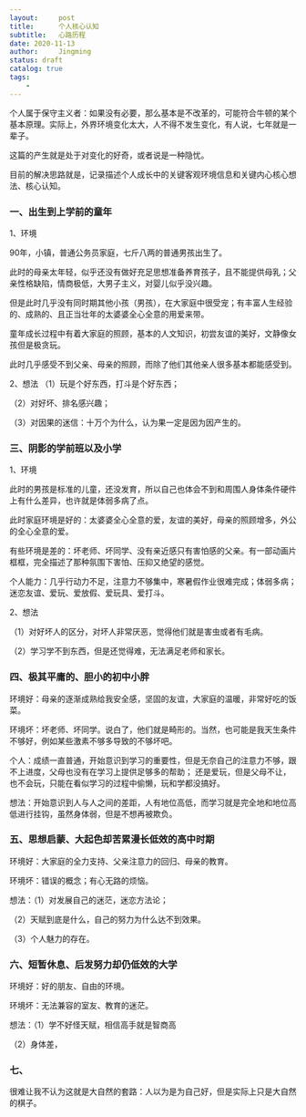 ```yaml
---
layout:     post
title:      个人核心认知
subtitle:   心路历程
date: 2020-11-13
author:     Jingming
status: draft
catalog: true
tags:
    -
---
```


个人属于保守主义者：如果没有必要，那么基本是不改革的，可能符合牛顿的某个基本原理。实际上，外界环境变化太大，人不得不发生变化，有人说，七年就是一辈子。

这篇的产生就是处于对变化的好奇，或者说是一种隐忧。

目前的解决思路就是，记录描述个人成长中的关键客观环境信息和关键内心核心想法、核心认知。

### 一、出生到上学前的童年
1、环境

90年，小镇，普通公务员家庭，七斤八两的普通男孩出生了。

此时的母亲太年轻，似乎还没有做好充足思想准备养育孩子，且不能提供母乳；父亲性格缺陷，情商极低，大男子主义，对婴儿似乎没兴趣。

但是此时几乎没有同时期其他小孩（男孩），在大家庭中很受宠；有丰富人生经验的、成熟的、且正当壮年的太婆婆全心全意的用爱来带。

童年成长过程中有着大家庭的照顾，基本的人文知识，初尝友谊的美好，文静像女孩但是极贪玩。

此时几乎感受不到父亲、母亲的照顾，而除了他们其他亲人很多基本都能感受到。

2、想法
（1）玩是个好东西，打斗是个好东西；

（2）对好坏、排名感兴趣；

（3）对因果的迷信：十万个为什么，认为果一定是因为因产生的。

### 三、阴影的学前班以及小学

1、环境

此时的男孩是标准的儿童，还没发育，所以自己也体会不到和周围人身体条件硬件上有什么差异，也许就是体弱多病了点。

此时家庭环境是好的：太婆婆全心全意的爱，友谊的美好，母亲的照顾增多，外公的全心全意的爱。

有些环境是差的：坏老师、坏同学、没有亲近感只有害怕感的父亲。有一部动画片框框，完全描述了那种氛围下害怕、压抑又绝望的感觉。

个人能力：几乎行动力不足，注意力不够集中，寒暑假作业很难完成；体弱多病；迷恋友谊、爱玩、爱放假、爱玩具、爱打斗。

2、想法

（1）对好坏人的区分，对坏人非常厌恶，觉得他们就是害虫或者有毛病。

（2）学习学不到东西，但是还觉得难，无法满足老师和家长。

### 四、极其平庸的、胆小的初中小胖

环境好：母亲的逐渐成熟给我安全感，坚固的友谊，大家庭的温暖，非常好吃的饭菜。

环境坏：坏老师、坏同学。说白了，他们就是畸形的。当然，也可能是我天生条件不够好，例如某些激素不够多导致的不够坏吧。

个人：成绩一直普通，开始意识到学习的重要性，但是无奈自己的注意力不够，跟不上进度，父母也没有在学习上提供足够多的帮助； 还是爱玩，但是父母不让，也不会玩，只能在看似学习的过程中偷懒，玩和学都没搞好。

想法：开始意识到人与人之间的差距，人有地位高低，而学习就是完全地和地位高低进行挂钩，虽然身体弱，但是不想再被欺负。

### 五、思想启蒙、大起色却苦累漫长低效的高中时期

环境好：大家庭的全力支持、父亲注意力的回归、母亲的教育。

环境坏：错误的概念；有心无路的烦恼。

想法：（1）对发展自己的迷茫，迷恋方法论；

（2）天赋到底是什么，自己的努力为什么达不到效果。

（3）个人魅力的存在。

### 六、短暂休息、后发努力却仍低效的大学

环境好：好的朋友、自由的环境。

环境坏：无法兼容的室友、教育的迷茫。

想法：（1）学不好怪天赋，相信高手就是智商高

（2）身体差，

### 七、

很难让我不认为这就是大自然的套路：人以为是为自己好，但是实际上只是大自然的棋子。
